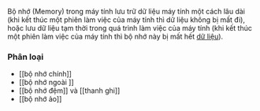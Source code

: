 Bộ nhớ (Memory) trong máy tính lưu trữ dữ liệu máy tính một cách lâu dài (khi kết thúc một phiên làm việc của máy tính thì dữ liệu không bị mất đi), hoặc lưu dữ liệu tạm thời trong quá trình làm việc của máy tính (khi kết thúc một phiên làm việc của máy tính thì bộ nhớ này bị mất hết [dữ liệu](https://vi.wikipedia.org/wiki/D%E1%BB%AF_li%E1%BB%87u "Dữ liệu")).

### Phân loại
- [[bộ nhớ chính]]
- [[bộ nhớ ngoài ]]
- [[bộ nhớ đệm]] và [[thanh ghi]]
- [[bộ nhớ ảo]]